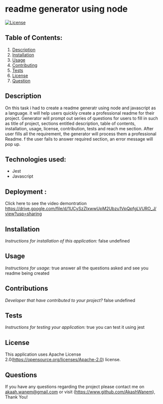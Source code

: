 # readme generator using node
  [![License](https://img.shields.io/badge/License-Apache_2.0-blue.svg)](https://opensource.org/licenses/Apache-2.0)

  ## Table of Contents:
  1. [Description](#description) 
  2. [Installation](#installation)
  3. [Usage](#usage)  
  4. [Contributing](#contribution)
  5. [Tests](#test)
  6. [License](#license)
  7. [Question](#questions)

  ## Description
  On this task i had to create a readme generatr using node and javascript as a language. it will help users quickly create a professional readme for their project. Generator will prompt out series of questions for users to fill in such as title of project, sections entitled description, table of contents, installation, usage, license, contribution, tests and reach me section. After user fills all the requirement, the generator will process them a professional Readme. f the user fails to answer required section, an error message will pop up.
  
  ## Technologies used:
  * Jest
  * Javascript
  
  ## Deployment :
  
  Click here to see the video demontration https://drive.google.com/file/d/1UCySzZIxwwUpM2Ubzu1VpQpfgLVURO_J/view?usp=sharing

  ## Installation

  _Instructions for installation of this application:_
  false
  undefined

  ## Usage

  _Instructions for usage:_
  true
  answer all the questions asked and see you readme being created

  ## Contributions

  _Developer that have contributed to your project?_
  false
  undefined

  ## Tests

  _Instructions for testing your application:_
  true
  you can test it using jest

  ## License

  This application uses Apache License 2.0(https://opensource.org/licenses/Apache-2.0) license.

  ## Questions

  If you have any questions regarding the project please contact me on akaah.wanem@gmail.com or visit (https://www.github.com/AkashWanem), Thank You!

